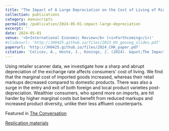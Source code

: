 ```yaml
---
title: "The Impact of A Large Depreciation on the Cost of Living of Rich and Poor Consumers"
collection: publications
category: manuscripts
permalink: /publication/2024-05-01-impact-large-depreciation
excerpt: ''
date: 2024-05-01
venue: '<b>International Economic Review</b> (<i>Forthcoming</i>)'
#slidesurl: 'http://JH9425.github.io/files/2023_HV_geoseg_slides.pdf'
paperurl: 'http://JH9425.github.io/files/2024_CHK_paper.pdf'
citation: 'Colicev, A., Hoste, J., Konings, J. (2024). &quot;The Impact of A Large Depreciation on the Cost of Living of Rich and Poor Consumers.&quot; <i>International Economic Review</i>. Forthcoming.'
---
```


Using retailer scanner data, we investigate how a sharp and abrupt depreciation of the exchange rate affects consumers' cost of living. We find that the marginal cost of imported goods increased, whereas their retail markups decreased compared to domestic products. There was also a surge in the entry and exit of both foreign and local product varieties post-depreciation. Wealthier consumers, who spend more on imports, are hit harder by higher marginal costs but benefit from reduced markups and increased product diversity, unlike their less affluent counterparts.

Featured in [The Conversation](https://theconversation.com/how-a-currency-devaluation-in-kazakhstan-made-the-countrys-poor-worse-off-234333)

[Replication materials](https://www.openicpsr.org/openicpsr/project/202962/version/V1/view)